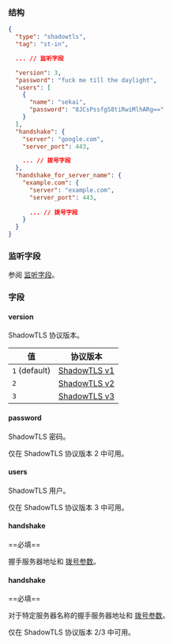 ### 结构

```json
{
  "type": "shadowtls",
  "tag": "st-in",

  ... // 监听字段

  "version": 3,
  "password": "fuck me till the daylight",
  "users": [
    {
      "name": "sekai",
      "password": "8JCsPssfgS8tiRwiMlhARg=="
    }
  ],
  "handshake": {
    "server": "google.com",
    "server_port": 443,

    ... // 拨号字段
  },
  "handshake_for_server_name": {
    "example.com": {
      "server": "example.com",
      "server_port": 443,
      
      ... // 拨号字段
    }
  }
}
```

### 监听字段

参阅 [监听字段](/zh/configuration/shared/listen/)。

### 字段

#### version

ShadowTLS 协议版本。

| 值             | 协议版本                                                                                    |
|---------------|-----------------------------------------------------------------------------------------|
| `1` (default) | [ShadowTLS v1](https://github.com/ihciah/shadow-tls/blob/master/docs/protocol-en.md#v1) |
| `2`           | [ShadowTLS v2](https://github.com/ihciah/shadow-tls/blob/master/docs/protocol-en.md#v2) |
| `3`           | [ShadowTLS v3](https://github.com/ihciah/shadow-tls/blob/master/docs/protocol-v3-en.md) |

#### password

ShadowTLS 密码。

仅在 ShadowTLS 协议版本 2 中可用。

#### users

ShadowTLS 用户。

仅在 ShadowTLS 协议版本 3 中可用。

#### handshake

==必填==

握手服务器地址和 [拨号参数](/zh/configuration/shared/dial/)。

#### handshake

==必填==

对于特定服务器名称的握手服务器地址和 [拨号参数](/zh/configuration/shared/dial/)。

仅在 ShadowTLS 协议版本 2/3 中可用。
